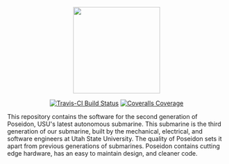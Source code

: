 <p align="center">
  <a href="http://usub.cs.usu.edu/">
    <img src="http://usub.cs.usu.edu/Images/Logo_Large.png"
          height="200"></a>
</p>

<p align="center">
  <a href="https://travis-ci.org/USU-Robosub/submarine">
    <img src="https://travis-ci.org/USU-Robosub/submarine.svg?branch=develop"
      alt="Travis-CI Build Status"></a>
  <a href="https://coveralls.io/github/USU-Robosub/submarine?branch=coverallsSetup">
    <img src="https://coveralls.io/repos/github/USU-Robosub/submarine/badge.svg?branch=coverallsSetup"
      alt="Coveralls Coverage"></a>
</p>

This repository contains the software for the second generation of Poseidon, USU's latest autonomous submarine.
This submarine is the third generation of our submarine, built by the mechanical, electrical, and software engineers at Utah State University.
The quality of Poseidon sets it apart from previous generations of submarines. Poseidon contains cutting edge hardware, has an easy to maintain design, and cleaner code.
